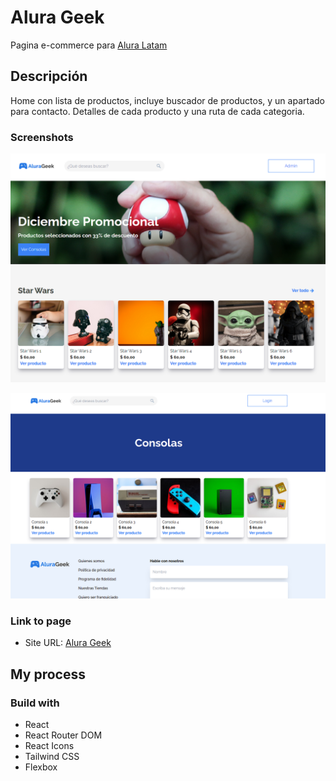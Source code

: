 # Alura Geek

Pagina e-commerce para [Alura Latam](https://www.aluracursos.com/)

## Descripción

Home con lista de productos, incluye buscador de productos, y un apartado para contacto.
Detalles de cada producto y una ruta de cada categoria.

### Screenshots

![Home](./photos/Captura%20de%20pantalla%202023-03-25%20094129.png)

![Detalles](./photos/Captura%20de%20pantalla%202023-04-04%20093513.png)

### Link to page 

- Site URL: [Alura Geek](https://alurageek-e-commerce.netlify.app/)

## My process

### Build with

- React
- React Router DOM
- React Icons
- Tailwind CSS
- Flexbox
